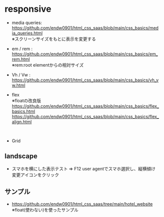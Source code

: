 # responsive

- media queries: https://github.com/endw0901/html_css_saas/blob/main/css_basics/media_queries.html <br>
  ※スクリーンサイズをもとに表示を変更する<br>
  
- em / rem : https://github.com/endw0901/html_css_saas/blob/main/css_basics/em_rem.html <br>
※rem:root elementからの相対サイズ<br>

- Vh / Vw : https://github.com/endw0901/html_css_saas/blob/main/css_basics/vh_vw.html

- flex <br>
※floatの改良版 <br>
https://github.com/endw0901/html_css_saas/blob/main/css_basics/flex_basics.html <br>
https://github.com/endw0901/html_css_saas/blob/main/css_basics/flex_align.html <br>
 <br>

- Grid

## landscape
- スマホを横にした表示テスト => F12 user agentでスマホ選択し、縦横傾け変更アイコンをクリック

## サンプル

- https://github.com/endw0901/html_css_saas/tree/main/hotel_website <br>
※float(使わない)を使ったサンプル <br>
